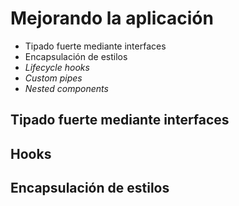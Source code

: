 # Mejorando la aplicación

* Tipado fuerte mediante interfaces
* Encapsulación de estilos
* _Lifecycle hooks_
* _Custom pipes_
* _Nested components_

## Tipado fuerte mediante interfaces

## Hooks

## Encapsulación de estilos